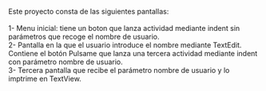 Este proyecto consta de las siguientes pantallas:<br><br>
1- Menu inicial: tiene un boton que lanza actividad mediante indent sin parámetros que recoge el nombre de usuario.<br>
2- Pantalla en la que el usuario introduce el nombre mediante TextEdit. Contiene el botón Pulsame que lanza una tercera actividad mediante indent con parámetro nombre de usuario.<br>
3- Tercera pantalla que recibe el parámetro nombre de usuario y lo imptrime en TextView.<br>

